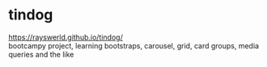 # tindog
https://rayswerld.github.io/tindog/ <br>
bootcampy project, learning bootstraps, carousel, grid, card groups, media queries and the like
